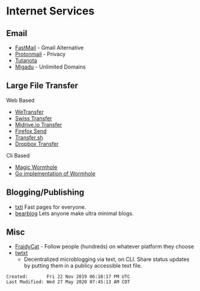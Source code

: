 # Internet Services

## Email

- [FastMail](https://www.fastmail.com/) - Gmail Alternative
- [Protonmail](https://protonmail.com/) - Privacy
- [Tutanota](https://tutanota.com/de/)
- [Migadu](https://www.migadu.com) - Unlimited Domains

## Large File Transfer

Web Based

- [WeTransfer](https://wetransfer.com/)
- [Swiss Transfer](https://swisstransfer.com/)
- [Midrive.io Transfer](https://transfer.midrive.io/)
- [Firefox Send](https://send.firefox.com/)
- [Transfer.sh](https://transfer.sh/)
- [Dropbox Transfer](https://www.dropbox.com/transfer/about)

Cli Based

- [Magic Wormhole](https://magic-wormhole.readthedocs.io/en/latest/)
- [Go implementation of
  Wormhole](https://github.com/psanford/wormhole-william)

## Blogging/Publishing

- [txti](https://txti.es/) Fast pages for everyone.
- [bearblog](https://bearblog.dev/) Lets anyone make ultra minimal blogs.

## Misc

- [FraidyCat](https://fraidyc.at/) - Follow people (hundreds) on whatever
  platform they choose
- [twtxt](https://twtxt.readthedocs.io/en/latest/user/intro.html)
  - Decentralized microblogging via text, on CLI. Share status updates by
    putting them in a publicy accessible text file.

```
Created:       Fri 22 Nov 2019 06:18:17 PM UTC
Last Modified: Wed 27 May 2020 07:45:13 AM CDT
```
